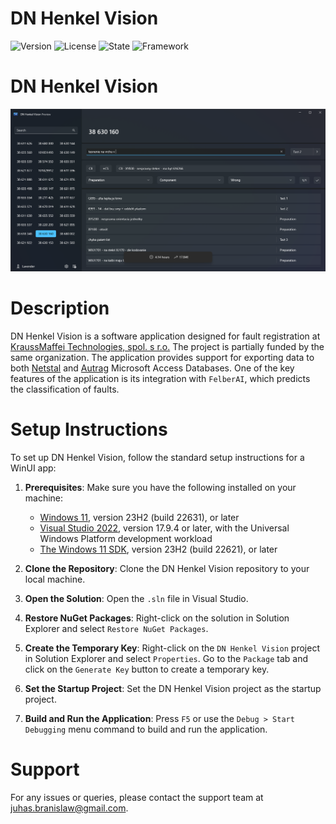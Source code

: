 # DN Henkel Vision
![Version](https://img.shields.io/badge/Version-2024.0.0-blue) ![License](https://img.shields.io/badge/License-MIT-red) ![State](https://img.shields.io/badge/Development_State-Active-green) ![Framework](https://img.shields.io/badge/Framework-Windows_App_SDK_1.5-purple)

# DN Henkel Vision
![DN Henkel Vision Editor](Readme/henkel-vision-editor.png)

# Description
DN Henkel Vision is a software application designed for fault registration at [KraussMaffei Technologies, spol. s r.o.](https://www.kraussmaffei.com/en/home) The project is partially funded by the same organization. The application provides support for exporting data to both [Netstal](https://www.netstal.com/#) and [Autrag](https://www.kraussmaffei.com/en/our-products/px-series-250-4-000-kn) Microsoft Access Databases. One of the key features of the application is its integration with `FelberAI`, which predicts the classification of faults.

# Setup Instructions
To set up DN Henkel Vision, follow the standard setup instructions for a WinUI app:

1. **Prerequisites**: Make sure you have the following installed on your machine:
    - [Windows 11](https://www.microsoft.com/software-download/windows11), version 23H2 (build 22631), or later
    - [Visual Studio 2022](https://visualstudio.microsoft.com/vs/), version 17.9.4 or later, with the Universal Windows Platform development workload
    - [The Windows 11 SDK](https://learn.microsoft.com/en-us/windows/apps/windows-app-sdk/), version 23H2 (build 22621), or later

2. **Clone the Repository**: Clone the DN Henkel Vision repository to your local machine.

3. **Open the Solution**: Open the `.sln` file in Visual Studio.

4. **Restore NuGet Packages**: Right-click on the solution in Solution Explorer and select `Restore NuGet Packages`.

5. **Create the Temporary Key**: Right-click on the `DN Henkel Vision` project in Solution Explorer and select `Properties`. Go to the `Package` tab and click on the `Generate Key` button to create a temporary key.

6. **Set the Startup Project**: Set the DN Henkel Vision project as the startup project.

7. **Build and Run the Application**: Press `F5` or use the `Debug > Start Debugging` menu command to build and run the application.

# Support
For any issues or queries, please contact the support team at juhas.branislaw@gmail.com.